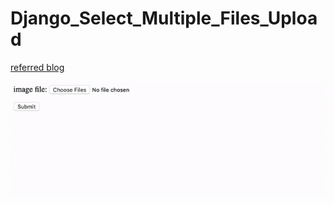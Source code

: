 # Django_Select_Multiple_Files_Upload

[referred blog](https://narito.ninja/blog/detail/92/#_6)

![select-multiple-files-upload](select-multiple-files-upload.gif)
